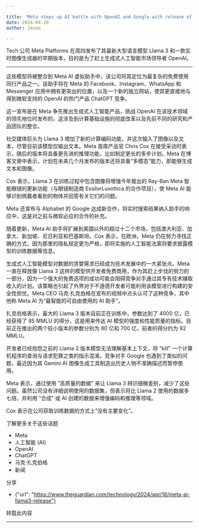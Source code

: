 ```yaml
---

title: 'Meta steps up AI battle with OpenAI and Google with release of Llama 3'
date: 2024-04-20
author: Jeson

---
```


Tech 公司 Meta Platforms 在周四发布了其最新大型语言模型 Llama 3 和一款实时图像生成器的早期版本，目的是为了赶上生成式人工智能市场领导者 OpenAI。

---
这些模型将被整合到 Meta AI 虚拟助手中，该公司将其定位为最复杂的免费使用同行产品之一。该助手将在 Meta 的 Facebook、Instagram、WhatsApp 和 Messenger 应用中拥有更突出的位置，以及一个新的独立网站，使其更直接地与得到微软支持的 OpenAI 的热门产品 ChatGPT 竞争。

这一宣布是在 Meta 争先推出生成式人工智能产品，挑战 OpenAI 在该技术领域的领先地位时发布的，这涉及到计算基础设施的彻底改革以及先前不同的研究和产品团队的整合。

社交媒体巨头为 Llama 3 增加了新的计算编码功能，并这次输入了图像以及文本，尽管目前该模型仅输出文本。Meta 首席产品官 Chris Cox 在接受采访时表示，随后的版本将具备更先进的推理功能，比如制定更长的多步计划。Meta 在博客文章中表示，计划在未来几个月发布的版本还将具备“多模态”能力，即能够生成文本和图像。

Cox 表示，Llama 3 在训练过程中包含图像将增强今年推出的 Ray-Ban Meta 智能眼镜的更新功能（与眼镜制造商 EssilorLuxottica 的合作项目），使 Meta AI 能够识别佩戴者看到的物体并回答有关它们的问题。

Meta 还宣布与 Alphabet 的 Google 达成新合作，将实时搜索结果纳入助手的响应中，这是对之前与微软必应的合作的补充。

随着更新，Meta AI 助手将扩展到美国以外的超过十二个市场，包括澳大利亚、加拿大、新加坡、尼日利亚和巴基斯坦。Cox 表示，在欧洲，Meta 仍在努力寻找正确的方式，因为那里的隐私规定更为严格，即将实施的人工智能法案将要求披露模型的训练数据等信息。

生成式人工智能模型对数据的贪婪需求已经成为技术发展中的一大紧张点。Meta 一直在释放像 Llama 3 这样的模型供开发者免费商用，作为其赶上步伐的努力的一部分，因为一个强大的免费选项的成功可能会阻碍竞争对手通过其专有技术赚取收入的计划。该策略也引起了外界对于不道德开发者可能利用该模型进行构建的安全性担忧。Meta CEO 马克·扎克伯格在宣布的视频中点头认可了这种竞争，其中他称 Meta AI 为“最智能的可自由使用的 AI 助手”。

扎克伯格表示，最大的 Llama 3 版本目前正在训练中，参数达到了 4000 亿，已经获得了 85 MMLU 的得分，这是用来传达 AI 模型的强度和性能质量的指标。目前正在推出的两个较小版本的参数分别为 80 亿和 700 亿，前者的得分约为 82 MMLU。

开发者已经抱怨之前的 Llama 2 版本模型无法理解基本上下文，将 “kill” 一个计算机程序的查询与请求犯罪之类的指示混淆。竞争对手 Google 也遇到了类似的问题，最近因为其 Gemini AI 图像生成工具制造出历史人物不准确描述而暂停使用。

Meta 表示，通过使用 “高质量的数据” 来让 Llama 3 辨识细微差别，减少了这些问题。虽然公司没有详细说明使用的数据集，但表示将比 Llama 2 使用的数据多七倍，并利用 “合成” 或 AI 创建的数据来增强编码和推理等领域。

Cox 表示在公司获取训练数据的方式上“没有主要变化”。

了解更多关于这些话题
- Meta
- 人工智能 (AI)
- OpenAI
- ChatGPT
- 马克·扎克伯格
- 新闻

分享
- {"url": "https://www.theguardian.com/technology/2024/apr/18/meta-ai-llama3-release"}

转载此内容

---
